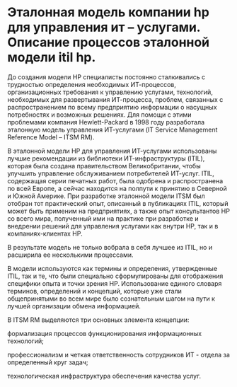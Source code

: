 # Эталонная модель компании hp для управления ит – услугами. Описание процессов эталонной модели itil hp.
До создания модели HP специалисты постоянно сталкивались с трудностью определения необходимых ИТ-процессов, организационных требования к управлению услугами, технологий, необходимых для развертывания ИТ-процесса, проблем, связанных с распространением по всему предприятию информации о насущных потребностях и возможных решениях.
Для помощи с этими проблемами компания Hewlett-Packard в 1998 году разработала эталонную модель управления ИТ-услугами (IT Service Management Reference Model – ITSM RM).

В эталонной модели HP для управления ИТ-услугами использованы лучшие рекомендации из библиотеки ИТ-инфраструктуры (ITIL), которая была создана правительством Великобритании, чтобы улучшить управление обслуживанием потребителей ИТ-услуг. ITIL, содержащая серии печатных работ, была одобрена и распространена по всей Европе, а сейчас находится на полпути к принятию в Северной и Южной Америке. При разработке эталонной модели ITSM был отобран тот практический опыт, описанный в публикациях ITIL, который может быть применим на предприятиях, а также опыт консультантов HP со всего мира, полученный ими на практике при разработке и внедрении решений для управления услугами как внутри HP, так и в компаниях-клиентах HP.

В результате модель не только вобрала в себя лучшее из ITIL, но и расширила ее несколькими процессами.

В модели используются как термины и определения, утвержденные ITIL, так и те, что были специально сформулированы для отображения специфики опыта и точки зрения HP. Использование единого словаря терминов, определений и концепций, которые уже стали общепринятыми во всем мире было сознательным шагом на пути к лучшей организации обмена информацией.

В ITSM RM выделяются три основных элемента концепции:

формализация процессов функционирования информационных технологий;

профессионализм и четкая ответственность сотрудников ИТ - отдела за определенный круг задач;

технологическая инфраструктура обеспечения качества услуг.


